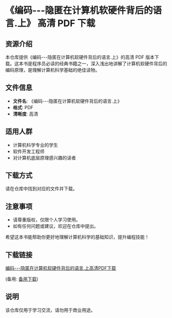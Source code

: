 # 《编码---隐匿在计算机软硬件背后的语言.上》 高清 PDF 下载

## 资源介绍

本仓库提供《编码---隐匿在计算机软硬件背后的语言.上》的高清 PDF 版本下载。这本书是程序员必读的经典书籍之一，深入浅出地讲解了计算机软硬件背后的编码原理，是理解计算机科学基础的绝佳读物。

## 文件信息

- **文件名**: 《编码---隐匿在计算机软硬件背后的语言.上》
- **格式**: PDF
- **清晰度**: 高清

## 适用人群

- 计算机科学专业的学生
- 软件开发工程师
- 对计算机底层原理感兴趣的读者

## 下载方式

请在仓库中找到对应的文件并下载。

## 注意事项

- 请尊重版权，仅限个人学习使用。
- 如有任何问题或建议，欢迎在仓库中提出。

希望这本书能帮助你更好地理解计算机科学的基础知识，提升编程技能！

## 下载链接
[编码---隐匿在计算机软硬件背后的语言.上高清PDF下载](https://pan.quark.cn/s/04ee2bedf8e1) 

(备用: [备用下载](https://pan.baidu.com/s/1RO3NT0KcRqqhtSTcoXyMNw?pwd=1234))

## 说明

该仓库仅用于学习交流，请勿用于商业用途。

